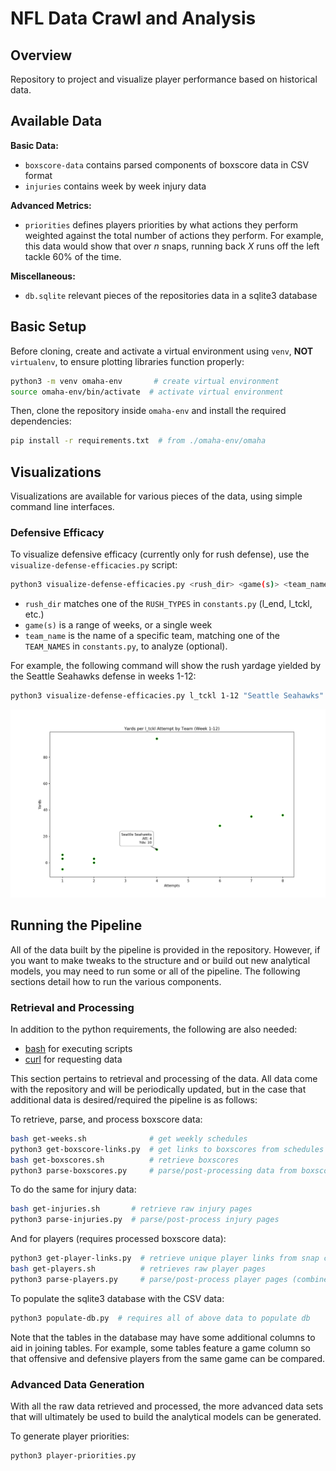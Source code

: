 # NFL Data Crawl and Analysis

## Overview

Repository to project and visualize player performance based on historical data.

## Available Data

**Basic Data:**

* `boxscore-data` contains parsed components of boxscore data in CSV format
* `injuries` contains week by week injury data

**Advanced Metrics:**

* `priorities` defines players priorities by what actions they perform weighted against the total number of actions they perform. For example, this data would show that over _n_ snaps, running back _X_ runs off the left tackle 60% of the time.

**Miscellaneous:**

* `db.sqlite` relevant pieces of the repositories data in a sqlite3 database

## Basic Setup

Before cloning, create and activate a virtual environment using `venv`, **NOT** `virtualenv`, to ensure plotting libraries function properly:

```sh
python3 -m venv omaha-env       # create virtual environment
source omaha-env/bin/activate  # activate virtual environment
```

Then, clone the repository inside `omaha-env` and install the required dependencies:

```sh
pip install -r requirements.txt  # from ./omaha-env/omaha
```

## Visualizations

Visualizations are available for various pieces of the data, using simple command line interfaces.

### Defensive Efficacy

To visualize defensive efficacy (currently only for rush defense), use the `visualize-defense-efficacies.py` script:

```sh
python3 visualize-defense-efficacies.py <rush_dir> <game(s)> <team_name?>
```

* `rush_dir` matches one of the `RUSH_TYPES` in `constants.py` (l_end, l_tckl, etc.)
* `game(s)` is a range of weeks, or a single week
* `team_name` is the name of a specific team, matching one of the `TEAM_NAMES` in `constants.py`, to analyze (optional).

For example, the following command will show the rush yardage yielded by the Seattle Seahawks defense in weeks 1-12:

```sh
python3 visualize-defense-efficacies.py l_tckl 1-12 "Seattle Seahawks"
```

![Seattle Seahawks Rush Defense Visualization](./images/rush-data-viz-ss.png)

## Running the Pipeline

All of the data built by the pipeline is provided in the repository. However, if you want to make tweaks to the structure and or build out new analytical models, you may need to run some or all of the pipeline. The following sections detail how to run the various components.

### Retrieval and Processing

In addition to the python requirements, the following are also needed:

* [bash](https://www.gnu.org/software/bash/) for executing scripts
* [curl](https://curl.haxx.se/) for requesting data

This section pertains to retrieval and processing of the data. All data come with the repository and will be periodically updated, but in the case that additional data is desired/required the pipeline is as follows:

To retrieve, parse, and process boxscore data:

```sh
bash get-weeks.sh              # get weekly schedules
python3 get-boxscore-links.py  # get links to boxscores from schedules
bash get-boxscores.sh          # retrieve boxscores
python3 parse-boxscores.py     # parse/post-processing data from boxscores
```

To do the same for injury data:

```sh
bash get-injuries.sh       # retrieve raw injury pages
python3 parse-injuries.py  # parse/post-process injury pages
```

And for players (requires processed boxscore data):

```sh
python3 get-player-links.py  # retrieve unique player links from snap counts
bash get-players.sh          # retrieves raw player pages
python3 parse-players.py     # parse/post-process player pages (combine data)
```

To populate the sqlite3 database with the CSV data:

```sh
python3 populate-db.py  # requires all of above data to populate db
```

Note that the tables in the database may have some additional columns to aid in joining tables. For example, some tables feature a game column so that offensive and defensive players from the same game can be compared.

### Advanced Data Generation

With all the raw data retrieved and processed, the more advanced data sets that will ultimately be used to build the analytical models can be generated.

To generate player priorities:

```sh
python3 player-priorities.py
```
